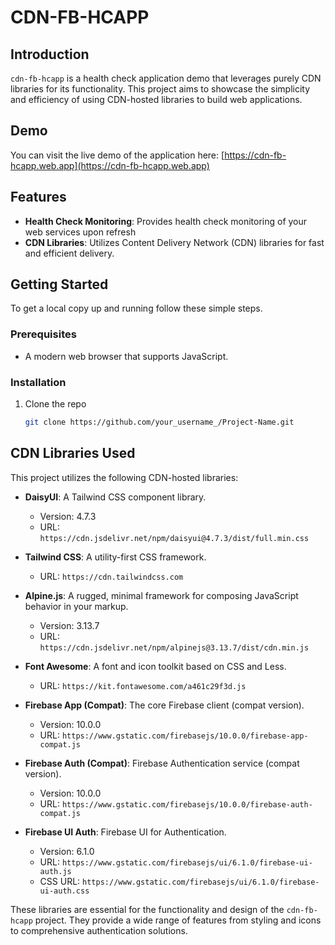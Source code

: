 # CDN-FB-HCAPP

## Introduction
`cdn-fb-hcapp` is a health check application demo that leverages purely CDN libraries for its functionality. This project aims to showcase the simplicity and efficiency of using CDN-hosted libraries to build web applications.

## Demo
You can visit the live demo of the application here: [https://cdn-fb-hcapp.web.app](https://cdn-fb-hcapp.web.app)

## Features
- **Health Check Monitoring**: Provides health check monitoring of your web services upon refresh
- **CDN Libraries**: Utilizes Content Delivery Network (CDN) libraries for fast and efficient delivery.

## Getting Started
To get a local copy up and running follow these simple steps.

### Prerequisites
- A modern web browser that supports JavaScript.

### Installation
1. Clone the repo
   ```sh
   git clone https://github.com/your_username_/Project-Name.git

## CDN Libraries Used

This project utilizes the following CDN-hosted libraries:

- **DaisyUI**: A Tailwind CSS component library.
  - Version: 4.7.3
  - URL: `https://cdn.jsdelivr.net/npm/daisyui@4.7.3/dist/full.min.css`

- **Tailwind CSS**: A utility-first CSS framework.
  - URL: `https://cdn.tailwindcss.com`

- **Alpine.js**: A rugged, minimal framework for composing JavaScript behavior in your markup.
  - Version: 3.13.7
  - URL: `https://cdn.jsdelivr.net/npm/alpinejs@3.13.7/dist/cdn.min.js`

- **Font Awesome**: A font and icon toolkit based on CSS and Less.
  - URL: `https://kit.fontawesome.com/a461c29f3d.js`

- **Firebase App (Compat)**: The core Firebase client (compat version).
  - Version: 10.0.0
  - URL: `https://www.gstatic.com/firebasejs/10.0.0/firebase-app-compat.js`

- **Firebase Auth (Compat)**: Firebase Authentication service (compat version).
  - Version: 10.0.0
  - URL: `https://www.gstatic.com/firebasejs/10.0.0/firebase-auth-compat.js`

- **Firebase UI Auth**: Firebase UI for Authentication.
  - Version: 6.1.0
  - URL: `https://www.gstatic.com/firebasejs/ui/6.1.0/firebase-ui-auth.js`
  - CSS URL: `https://www.gstatic.com/firebasejs/ui/6.1.0/firebase-ui-auth.css`

These libraries are essential for the functionality and design of the `cdn-fb-hcapp` project. They provide a wide range of features from styling and icons to comprehensive authentication solutions.